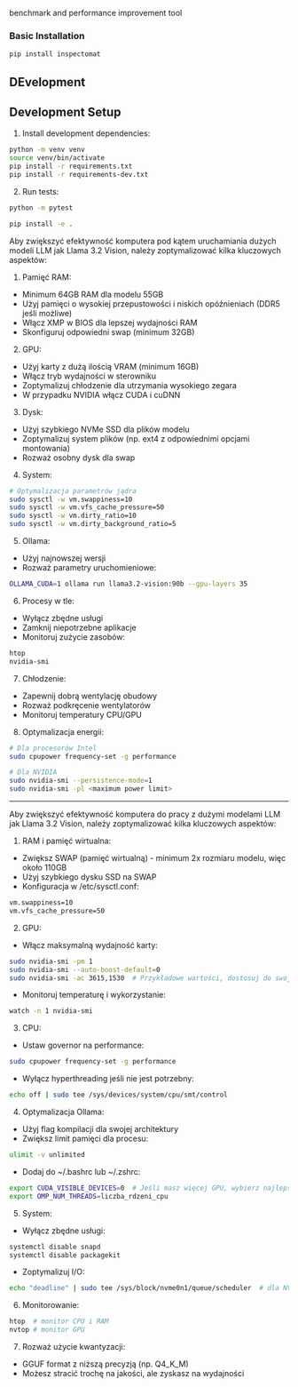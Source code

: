 benchmark and performance improvement tool

### Basic Installation
```bash
pip install inspectomat
```

## DEvelopment



## Development Setup

1. Install development dependencies:
```bash
python -m venv venv
source venv/bin/activate
pip install -r requirements.txt
pip install -r requirements-dev.txt
```

2. Run tests:
```bash
python -m pytest
```

```bash
pip install -e .
```




Aby zwiększyć efektywność komputera pod kątem uruchamiania dużych modeli LLM jak Llama 3.2 Vision, należy zoptymalizować kilka kluczowych aspektów:

1. Pamięć RAM:
- Minimum 64GB RAM dla modelu 55GB
- Użyj pamięci o wysokiej przepustowości i niskich opóźnieniach (DDR5 jeśli możliwe)
- Włącz XMP w BIOS dla lepszej wydajności RAM
- Skonfiguruj odpowiedni swap (minimum 32GB)

2. GPU:
- Użyj karty z dużą ilością VRAM (minimum 16GB)
- Włącz tryb wydajności w sterowniku
- Zoptymalizuj chłodzenie dla utrzymania wysokiego zegara
- W przypadku NVIDIA włącz CUDA i cuDNN

3. Dysk:
- Użyj szybkiego NVMe SSD dla plików modelu
- Zoptymalizuj system plików (np. ext4 z odpowiednimi opcjami montowania)
- Rozważ osobny dysk dla swap

4. System:
```bash
# Optymalizacja parametrów jądra
sudo sysctl -w vm.swappiness=10
sudo sysctl -w vm.vfs_cache_pressure=50
sudo sysctl -w vm.dirty_ratio=10
sudo sysctl -w vm.dirty_background_ratio=5
```

5. Ollama:
- Użyj najnowszej wersji
- Rozważ parametry uruchomieniowe:
```bash
OLLAMA_CUDA=1 ollama run llama3.2-vision:90b --gpu-layers 35
```

6. Procesy w tle:
- Wyłącz zbędne usługi
- Zamknij niepotrzebne aplikacje
- Monitoruj zużycie zasobów:
```bash
htop
nvidia-smi
```

7. Chłodzenie:
- Zapewnij dobrą wentylację obudowy
- Rozważ podkręcenie wentylatorów
- Monitoruj temperatury CPU/GPU

8. Optymalizacja energii:
```bash
# Dla procesorów Intel
sudo cpupower frequency-set -g performance

# Dla NVIDIA
sudo nvidia-smi --persistence-mode=1
sudo nvidia-smi -pl <maximum power limit>
```




---


Aby zwiększyć efektywność komputera do pracy z dużymi modelami LLM jak Llama 3.2 Vision, należy zoptymalizować kilka kluczowych aspektów:

1. RAM i pamięć wirtualna:
- Zwiększ SWAP (pamięć wirtualną) - minimum 2x rozmiaru modelu, więc około 110GB
- Użyj szybkiego dysku SSD na SWAP
- Konfiguracja w /etc/sysctl.conf:
```bash
vm.swappiness=10
vm.vfs_cache_pressure=50
```

2. GPU:
- Włącz maksymalną wydajność karty:
```bash
sudo nvidia-smi -pm 1
sudo nvidia-smi --auto-boost-default=0
sudo nvidia-smi -ac 3615,1530  # Przykładowe wartości, dostosuj do swojej karty
```
- Monitoruj temperaturę i wykorzystanie:
```bash
watch -n 1 nvidia-smi
```

3. CPU:
- Ustaw governor na performance:
```bash
sudo cpupower frequency-set -g performance
```
- Wyłącz hyperthreading jeśli nie jest potrzebny:
```bash
echo off | sudo tee /sys/devices/system/cpu/smt/control
```

4. Optymalizacja Ollama:
- Użyj flag kompilacji dla swojej architektury
- Zwiększ limit pamięci dla procesu:
```bash
ulimit -v unlimited
```
- Dodaj do ~/.bashrc lub ~/.zshrc:
```bash
export CUDA_VISIBLE_DEVICES=0  # Jeśli masz więcej GPU, wybierz najlepszy
export OMP_NUM_THREADS=liczba_rdzeni_cpu
```

5. System:
- Wyłącz zbędne usługi:
```bash
systemctl disable snapd
systemctl disable packagekit
```
- Zoptymalizuj I/O:
```bash
echo "deadline" | sudo tee /sys/block/nvme0n1/queue/scheduler  # dla NVMe
```

6. Monitorowanie:
```bash
htop  # monitor CPU i RAM
nvtop # monitor GPU
```

7. Rozważ użycie kwantyzacji:
- GGUF format z niższą precyzją (np. Q4_K_M)
- Możesz stracić trochę na jakości, ale zyskasz na wydajności

